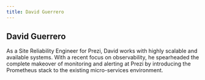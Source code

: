 ```yaml
---
title: David Guerrero
---
```


## David Guerrero

As a Site Reliability Engineer for Prezi, David works with highly scalable and available systems. With a recent focus on observability, he spearheaded the complete makeover of monitoring and alerting at Prezi by introducing the Prometheus stack to the existing micro-services environment.
